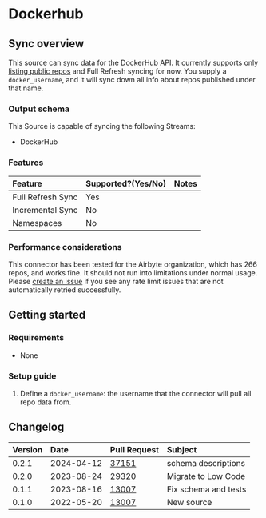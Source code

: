 # Dockerhub

## Sync overview

This source can sync data for the DockerHub API. It currently supports only [listing public repos](https://github.com/airbytehq/airbyte/issues/12773) and Full Refresh syncing for now. You supply a `docker_username`, and it will sync down all info about repos published under that name.

### Output schema

This Source is capable of syncing the following Streams:

* DockerHub

### Features

| Feature | Supported?\(Yes/No\) | Notes |
| :--- | :--- | :--- |
| Full Refresh Sync | Yes |  |
| Incremental Sync | No |  |
| Namespaces | No |  |

### Performance considerations

This connector has been tested for the Airbyte organization, which has 266 repos, and works fine. It should not run into limitations under normal usage. Please [create an issue](https://github.com/airbytehq/airbyte/issues) if you see any rate limit issues that are not automatically retried successfully.

## Getting started

### Requirements

* None

### Setup guide

1. Define a `docker_username`: the username that the connector will pull all repo data from.

## Changelog

| Version | Date | Pull Request | Subject |
| :--- | :--- | :--- | :--- |
| 0.2.1 | 2024-04-12 | [37151](https://github.com/airbytehq/airbyte/pull/37151) | schema descriptions |
| 0.2.0 | 2023-08-24 | [29320](https://github.com/airbytehq/airbyte/pull/29320) | Migrate to Low Code |
| 0.1.1 | 2023-08-16 | [13007](https://github.com/airbytehq/airbyte/pull/13007) | Fix schema and tests |
| 0.1.0 | 2022-05-20 | [13007](https://github.com/airbytehq/airbyte/pull/13007) | New source |

